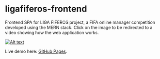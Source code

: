 # ligafiferos-frontend

Frontend SPA for LIGA FIFEROS project, a FIFA online manager competition developed using the MERN stack. Click on the image to be redirected to a video showing how the web application works.

[![Alt text](https://imgur.com/uE64euQ.jpg)](https://www.youtube.com/watch?v=559bM5MVNcQ)

Live demo here: [GitHub Pages](ligafiferos.web.app).


